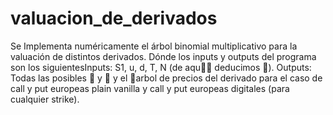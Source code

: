 # valuacion_de_derivados
Se Implementa numéricamente el árbol binomial multiplicativo para la valuación de distintos derivados. Dónde los inputs y outputs del programa son los siguientesInputs: S1, u,
d, T, N (de aqu deducimos ). Outputs: Todas las posibles  y  y el arbol de
precios del derivado para el caso de call y put europeas plain vanilla y call y
put europeas digitales (para cualquier strike).
